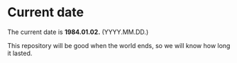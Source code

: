 # Current date

The current date is **1984.01.02.** (YYYY.MM.DD.)

This repository will be good when the world ends, so we will know how long it lasted.